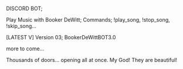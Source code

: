 DISCORD BOT;

Play Music with Booker DeWitt;
Commands; !play_song, !stop_song, !skip_song...



[LATEST V]
Version 03; BookerDeWittBOT3.0

more to come...


Thousands of doors... opening all at once. My God! They are beautiful!
